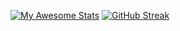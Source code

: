 [![My Awesome Stats](https://awesome-github-stats.azurewebsites.net/user-stats/ironashram?cardType=level&theme=github-dark&preferLogin=true)](https://git.io/awesome-stats-card)
[![GitHub Streak](https://streak-stats.demolab.com?user=ironashram&theme=dark&hide_border=true)](https://git.io/streak-stats)
